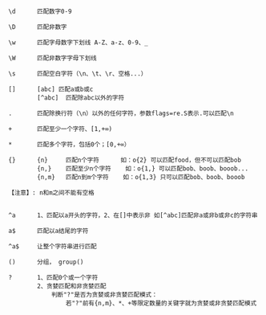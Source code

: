 ﻿

    \d      匹配数字0-9

    \D      匹配非数字

    \w      匹配字母数字下划线 A-Z、a-z、0-9、_

    \W      匹配非数字字母下划线

    \s      匹配空白字符（\n、\t、\r、空格...）

    []      [abc] 匹配a或b或c
            [^abc]  匹配除abc以外的字符

    .       匹配除换行符（\n）以外的任何字符，参数flags=re.S表示.可以匹配\n

    +       匹配至少一个字符、[1,+∞)

    *       匹配多个字符，包括0个；[0,+∞）

    {}      {n}     匹配n个字符      如：o{2} 可以匹配food，但不可以匹配bob
            {n,}    匹配至少n个字符    如：o{1,} 可以匹配bob、boob、booob...
            {n,m}   匹配n到m个字符    如：o{1,3} 只可以匹配bob、boob、booob

    【注意】: n和m之间不能有空格


    ^a      1、匹配以a开头的字符，2、在[]中表示非 如[^abc]匹配非a或非b或非c的字符串

    a$      匹配以a结尾的字符

    ^a$     让整个字符串进行匹配

    ()      分组， group()

    ?       1、匹配0个或一个字符
            2、贪婪匹配和非贪婪匹配
                判断"?"是否为贪婪或非贪婪匹配模式：
                    若"?"前有{n,m}、*、+等限定数量的关键字就为贪婪或非贪婪匹配模式

